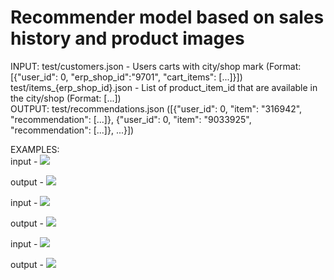 # Recommender model based on sales history and product images
INPUT: test/customers.json - Users carts with city/shop mark (Format: [{"user_id": 0, "erp_shop_id":"9701", "cart_items": [...]}])<br /> 
       test/items_{erp_shop_id}.json - List of product_item_id that are available in the city/shop (Format: [...])<br /> 
OUTPUT: test/recommendations.json ([{"user_id": 0, "item": "316942", "recommendation": [...]},
                                    {"user_id": 0, "item": "9033925", "recommendation": [...]},
                                    ...}])

EXAMPLES:<br />
input - 
![](images/im1.png)

output - 
![](images/rec1.png)

input - 
![](images/im2.png)

output - 
![](images/rec2.png)

input - 
![](images/im3.png)

output - 
![](images/rec3.png)
